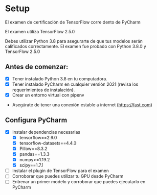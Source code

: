# Setup

El examen de certificación de TensorFlow corre dento de PyCharm

El examen utiliza TensorFlow 2.5.0

Debes utilizar Python 3.8 para asegurarte de que tus modelos serán calificados correctamente.
El examen fue probado con Python 3.8.0 y TensorFlow 2.5.0

## Antes de comenzar:
- [x] Tener instalado Python 3.8 en tu computadora.
- [x] Tener instalado PyCharm en cualquier versión 2021 (revisa los requerimientos de instalación).
- [x] Crear un entorno virtual con pipenv
- Asegúrate de tener una conexión estable a internet (https://fast.com)

## Configura PyCharm
- [x] Instalar dependencias necesarias
  - [x] tensorflow==2.6.0
  - [x] tensorflow-datasets==4.4.0
  - [x] Pillow==8.3.2
  - [x] pandas==1.3.3
  - [x] numpy>=1.19.2
  - [x] scipy==1.7.1
- [ ] Instalar el plugin de TensorFlow para el examen
- [ ] Corroborar que puedes utilizar tu GPU desde PyCharm
- [ ] Entrenar un primer modelo y corroborar que puedes ejecutarlo en PyCharm
